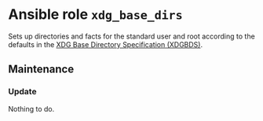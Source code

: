 # Ansible role `xdg_base_dirs`

Sets up directories and facts for the standard user and root according to the
defaults in the [XDG Base Directory Specification (XDGBDS)](https://specifications.freedesktop.org/basedir-spec/latest/).

## Maintenance

### Update

Nothing to do.
